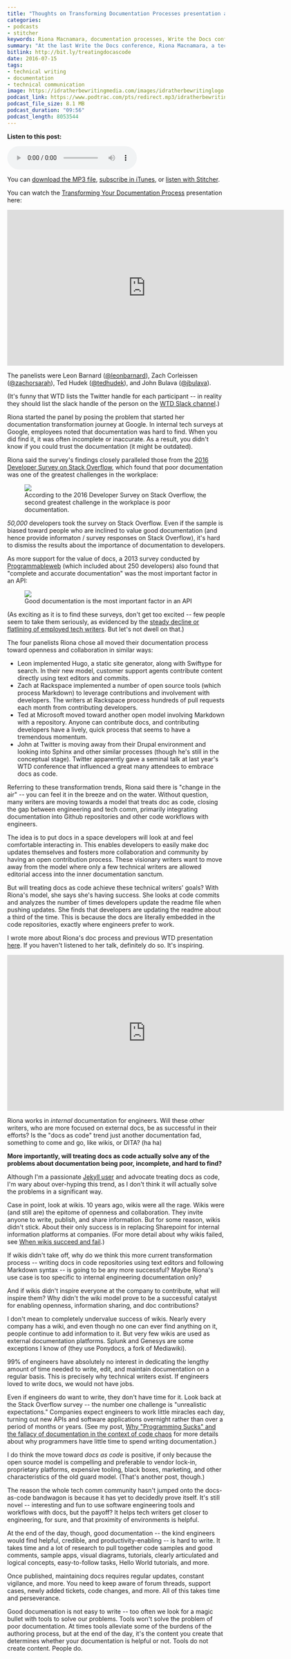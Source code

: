 ```yaml
---
title: "Thoughts on Transforming Documentation Processes presentation at WTD: Evaluating the trend to treat documentation as code"
categories:
- podcasts
- stitcher
keywords: Riona Macnamara, documentation processes, Write the Docs conference, transformation, documentation trends, doc as code, openness, collaboration
summary: "At the last Write the Docs conference, Riona Macnamara, a tech writer working on internal developer documentation at Google, moderated a panel about transforming your documentation process. The panel consisted of four writers from various companies -- Balsamiq, Rackspace, Microsoft, and Twitter. The panelists talked about how they increased collaboration and openness in their company's doc culture by transforming their authoring and publishing processes. Most of these transformations involved adopting a 'docs as code' type approach, which seems to be a growing trend."
bitlink: http://bit.ly/treatingdocascode
date: 2016-07-15
tags:
- technical writing
- documentation
- technical communication
image: https://idratherbewritingmedia.com/images/idratherbewritinglogo.png
podcast_link: https://www.podtrac.com/pts/redirect.mp3/idratherbewritingmedia.com/podcasts/transforming-doc-processes.mp3
podcast_file_size: 8.1 MB
podcast_duration: "09:56"
podcast_length: 8053544
---
```


<div class="audioControls">
<p><b>Listen to this post:</b></p>
<p><audio controls="controls"><source src="https://www.podtrac.com/pts/redirect.mp3/idratherbewritingmedia.com/podcasts/transforming-doc-processes.mp3" type="audio/mpeg" /></audio></p>

<p>You can <a href="https://www.podtrac.com/pts/redirect.mp3/idratherbewritingmedia.com/podcasts/transforming-doc-processes.mp3" alt="Thoughts on Transforming Documentation Processes presentation at WTD: Evaluating the trend to treat documentation as code">download the MP3 file</a>, <a href="https://itunes.apple.com/us/podcast/id-rather-be-writing-podcast/id277365275">subscribe in iTunes</a>, or <a href="http://www.stitcher.com/podcast/id-rather-be-writing-technical-writing-podcast"> listen with Stitcher</a>.</p>
</div>

You can watch the [Transforming Your Documentation Process](https://www.youtube.com/watch?v=Y2TGwUPb8R4) presentation here:

<iframe width="640" height="360" src="https://www.youtube.com/embed/Y2TGwUPb8R4?list=PLmV2D6sIiX3U03qc-FPXgLFGFkccCEtfv" frameborder="0" allowfullscreen></iframe>

The panelists were Leon Barnard ([@leonbarnard](http://twitter.com/leonbarnard)), Zach Corleissen ([@zachorsarah](http://twitter.com/zachorsarah)), Ted Hudek ([@tedhudek](http://twitter.com/tedhudek)), and John Bulava ([@jbulava](http://twitter.com/jbulava)).

(It's funny that WTD lists the Twitter handle for each participant -- in reality they should list the slack handle of the person on the [WTD Slack channel](slack.writethedocs.org).)

Riona started the panel by posing the problem that started her documentation transformation journey at Google. In internal tech surveys at Google, employees noted that documentation was hard to find. When you did find it, it was often incomplete or inaccurate. As a result, you didn't know if you could trust the documentation (it might be outdated).

Riona said the survey's findings closely paralleled those from the [2016 Developer Survey on Stack Overflow](https://stackoverflow.com/research/developer-survey-2016#work-challenges-at-work), which found that poor documentation was one of the greatest challenges in the workplace:

<figure><a href="https://stackoverflow.com/research/developer-survey-2016#work-challenges-at-work"><img src="{{ "https://idratherbewritingmedia.com/images/docsurveystackoverflow.png" | prepend: site.baseurl }}"/></a><figcaption>According to the 2016 Developer Survey on Stack Overflow, the second greatest challenge in the workplace is poor documentation.</figcaption></figure>

*50,000* developers took the survey on Stack Overflow. Even if the sample is biased toward people who are inclined to value good documentation (and hence provide informaton / survey responses on Stack Overflow), it's hard to dismiss the results about the importance of documentation to developers.

As more support for the value of docs, a 2013 survey conducted by [Programmableweb](http://www.programmableweb.com/news/api-consumers-want-reliability-documentation-and-community/2013/01/07) (which included about 250 developers) also found that "complete and accurate documentation" was the most important factor in an API:

<figure><a href="http://www.programmableweb.com/news/api-consumers-want-reliability-documentation-and-community/2013/01/07"><img src="{{ "https://idratherbewritingmedia.com/images/progwebdoc.png" | prepend: site.baseurl }}"/></a><figcaption>Good documentation is the most important factor in an API</figcaption></figure>

(As exciting as it is to find these surveys, don't get too excited -- few people seem to take them seriously, as evidenced by the [steady decline or flatlining of employed tech writers](https://idratherbewriting.com/innovation/#/8/2). But let's not dwell on that.)

The four panelists Riona chose all moved their documentation process toward openness and collaboration in similar ways:

*  Leon implemented Hugo, a static site generator, along with Swiftype for search. In their new model, customer support agents contribute content directly using text editors and commits.
*  Zach at Rackspace implemented a number of open source tools (which process Markdown) to leverage contributions and involvement with developers. The writers at Rackspace process hundreds of pull requests each month from contributing developers.
*  Ted at Microsoft moved toward another open model involving Markdown with a repository. Anyone can contribute docs, and contributing developers have a lively, quick process that seems to have a tremendous momentum.
*  John at Twitter is moving away from their Drupal environment and looking into Sphinx and other similar processes (though he's still in the conceptual stage). Twitter apparently gave a seminal talk at last year's WTD conference that influenced a great many attendees to embrace docs as code.

Referring to these transformation trends, Riona said there is "change in the air" -- you can feel it in the breeze and on the water. Without question, many writers are moving towards a model that treats doc as code, closing the gap between engineering and tech comm, primarily integrating documentation into Github repositories and other code workflows with engineers.

The idea is to put docs in a space developers will look at and feel comfortable interacting in. This enables developers to easily make doc updates themselves and fosters more collaboration and community by having an open contribution process. These visionary writers want to move away from the model where only a few technical writers are allowed editorial access into the inner documentation sanctum.

But will treating docs as code achieve these technical writers' goals? With Riona's model, she says she's having success. She looks at code commits and analyzes the number of times developers update the readme file when pushing updates. She finds that developers are updating the readme about a third of the time. This is because the docs are literally embedded in the code repositories, exactly where engineers prefer to work.

I wrote more about Riona's doc process and previous WTD presentation [here](https://idratherbewriting.com/2015/05/26/integrating-documentation-into-engineering-code-and-workflows/). If you haven't listened to her talk, definitely do so. It's inspiring.

<iframe width="640" height="360" src="https://www.youtube.com/embed/EnB8GtPuauw" frameborder="0" allowfullscreen></iframe>

Riona works in *internal* documentation for engineers. Will these other writers, who are more focused on external docs, be as successful in their efforts? Is the "docs as code" trend just another documentation fad, something to come and go, like wikis, or DITA? (ha ha)

**More importantly, will treating docs as code actually solve any of the problems about documentation being poor, incomplete, and hard to find?**

Although I'm a passionate [Jekyll user](https://idratherbewriting.com/about-jekyll/) and advocate treating docs as code, I'm wary about over-hyping this trend, as I don't think it will actually solve the problems in a significant way.

Case in point, look at wikis. 10 years ago, wikis were all the rage. Wikis were (and still are) the epitome of openness and collaboration. They invite anyone to write, publish, and share information. But for some reason, wikis didn't stick. About their only success is in replacing Sharepoint for internal information platforms at companies. (For more detail about why wikis failed, see [When wikis succeed and fail](https://idratherbewriting.com/2012/05/23/wikis-are-dead-other-options-for-collaboration/).)

If wikis didn't take off, why do we think this more current transformation process -- writing docs in code repositories using text editors and following Markdown syntax -- is going to be any more successful? Maybe Riona's use case is too specific to internal engineering documentation only?

And if wikis didn't inspire everyone at the company to contribute, what will inspire them? Why didn't the wiki model prove to be a successful catalyst for enabling openness, information sharing, and doc contributions?

I don't mean to completely undervalue success of wikis. Nearly every company has a wiki, and even though no one can ever find anything on it, people continue to add information to it. But very few wikis are used as external documentation platforms. Splunk and Genesys are some exceptions I know of (they use Ponydocs, a fork of Mediawiki).

99% of engineers have absolutely no interest in dedicating the lengthy amount of time needed to write, edit, and maintain documentation on a regular basis. This is precisely why technical writers exist. If engineers loved to write docs, we would not have jobs.

Even if engineers do want to write, they don't have time for it. Look back at the Stack Overflow survey -- the number one challenge is "unrealistic expectations." Companies expect engineers to work little miracles each day, turning out new APIs and software applications overnight rather than over a period of months or years. (See my post, [Why "Programming Sucks" and the fallacy of documentation in the context of code chaos](https://idratherbewriting.com/2016/07/12/why-programming-sucks/) for more details about why programmers have little time to spend writing documentation.)

I do think the move toward *docs as code* is positive, if only because the open source model is compelling and preferable to vendor lock-in, proprietary platforms, expensive tooling, black boxes, marketing, and other characteristics of the old guard model. (That's another post, though.)

The reason the whole tech comm community hasn't jumped onto the docs-as-code bandwagon is because it has yet to decidedly prove itself. It's still novel -- interesting and fun to use software engineering tools and workflows with docs, but the payoff? It helps tech writers get closer to engineering, for sure, and that proximity of environments is helpful.

At the end of the day, though, good documentation -- the kind engineers would find helpful, credible, and productivity-enabling -- is hard to write. It takes time and a lot of research to pull together code samples and good comments, sample apps, visual diagrams, tutorials, clearly articulated and logical concepts, easy-to-follow tasks, Hello World tutorials, and more.

Once published, maintaining docs requires regular updates, constant vigilance, and more. You need to keep aware of forum threads, support cases, newly added tickets, code changes, and more. All of this takes time and perseverance.

Good documenation is not easy to write -- too often we look for a magic bullet with tools to solve our problems. Tools won't solve the problem of poor documentation. At times tools alleviate some of the burdens of the authoring process, but at the end of the day, it's the content you create that determines whether your documentation is helpful or not. Tools do not create content. People do.

